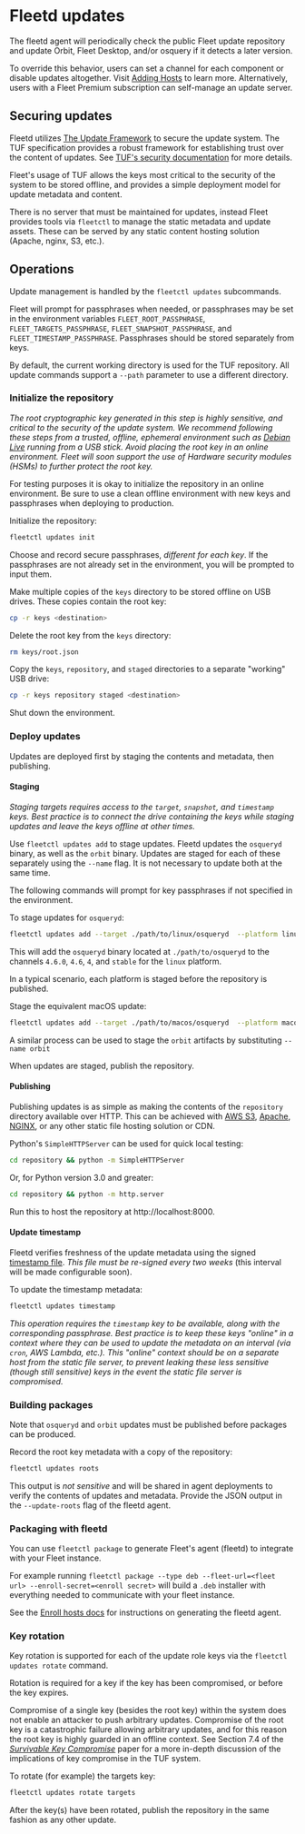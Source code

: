 # Fleetd updates 

The fleetd agent will periodically check the public Fleet update repository and update Orbit, Fleet Desktop, and/or osquery if it detects a later version.

To override this behavior, users can set a channel for each component or disable updates altogether. Visit [Adding Hosts](https://fleetdm.com/docs/using-fleet/adding-hosts#fleet-desktop) to learn more.
Alternatively, users with a Fleet Premium subscription can self-manage an update server.

## Securing updates

Fleetd utilizes [The Update Framework](https://theupdateframework.io/) to secure the update system. The TUF specification provides a robust framework for establishing trust over the content of updates. See [TUF's security documentation](https://theupdateframework.io/security/) for more details.

Fleet's usage of TUF allows the keys most critical to the security of the system to be stored offline, and provides a simple deployment model for update metadata and content.

There is no server that must be maintained for updates, instead Fleet provides tools via `fleetctl` to manage the static metadata and update assets. These can be served by any static content hosting solution (Apache, nginx, S3, etc.).

## Operations

Update management is handled by the `fleetctl updates` subcommands.

Fleet will prompt for passphrases when needed, or passphrases may be set in the environment variables `FLEET_ROOT_PASSPHRASE`, `FLEET_TARGETS_PASSPHRASE`, `FLEET_SNAPSHOT_PASSPHRASE`, and `FLEET_TIMESTAMP_PASSPHRASE`. Passphrases should be stored separately from keys.

By default, the current working directory is used for the TUF repository. All update commands support a `--path` parameter to use a different directory.

### Initialize the repository

_The root cryptographic key generated in this step is highly sensitive, and critical to the security of the update system. We recommend following these steps from a trusted, offline, ephemeral environment such as [Debian Live](https://www.debian.org/CD/live/) running from a USB stick. Avoid placing the root key in an online environment. Fleet will soon support the use of Hardware security modules (HSMs) to further protect the root key._

For testing purposes it is okay to initialize the repository in an online environment. Be sure to use a clean offline environment with new keys and passphrases when deploying to production.

Initialize the repository:

```sh
fleetctl updates init
```

Choose and record secure passphrases, _different for each key_. If the passphrases are not already set in the environment, you will be prompted to input them.

Make multiple copies of the `keys` directory to be stored offline on USB drives. These copies contain the root key:

```sh
cp -r keys <destination>
```

Delete the root key from the `keys` directory:

```sh
rm keys/root.json
```

Copy the `keys`, `repository`, and `staged` directories to a separate "working" USB drive:

```sh
cp -r keys repository staged <destination>
```

Shut down the environment.

### Deploy updates

Updates are deployed first by staging the contents and metadata, then publishing.

#### Staging
 
_Staging targets requires access to the `target`, `snapshot`, and `timestamp` keys. Best practice is to connect the drive containing the keys while staging updates and leave the keys offline at other times._

Use `fleetctl updates add` to stage updates. Fleetd updates the `osqueryd` binary, as well as the `orbit` binary. Updates are staged for each of these separately using the `--name` flag. It is not necessary to update both at the same time.

The following commands will prompt for key passphrases if not specified in the environment.

To stage updates for `osqueryd`:

```sh
fleetctl updates add --target ./path/to/linux/osqueryd  --platform linux --name osqueryd --version 4.6.0 -t 4.6 -t 4 -t stable 
```

This will add the `osqueryd` binary located at `./path/to/osqueryd` to the channels `4.6.0`, `4.6`, `4`, and `stable` for the `linux` platform.

In a typical scenario, each platform is staged before the repository is published.

Stage the equivalent macOS update:

```sh
fleetctl updates add --target ./path/to/macos/osqueryd  --platform macos --name osqueryd --version 4.6.0 -t 4.6 -t 4 -t stable 
```

A similar process can be used to stage the `orbit` artifacts by substituting `--name orbit`

When updates are staged, publish the repository.

#### Publishing

Publishing updates is as simple as making the contents of the `repository` directory available over HTTP. This can be achieved with [AWS S3](https://docs.aws.amazon.com/AmazonS3/latest/userguide/HostingWebsiteOnS3Setup.html), [Apache](https://access.redhat.com/solutions/67298), [NGINX](https://docs.nginx.com/nginx/admin-guide/web-server/serving-static-content/), or any other static file hosting solution or CDN.

Python's `SimpleHTTPServer` can be used for quick local testing:

```sh
cd repository && python -m SimpleHTTPServer
```

Or, for Python version 3.0 and greater:

```sh
cd repository && python -m http.server
```

Run this to host the repository at http://localhost:8000.

#### Update timestamp

Fleetd verifies freshness of the update metadata using the signed [timestamp file](https://theupdateframework.io/metadata/#timestamp-metadata-timestampjson). _This file must be re-signed every two weeks_ (this interval will be made configurable soon).

To update the timestamp metadata:

```sh
fleetctl updates timestamp
```

_This operation requires the `timestamp` key to be available, along with the corresponding passphrase. Best practice is to keep these keys "online" in a context where they can be used to update the metadata on an interval (via `cron`, AWS Lambda, etc.). This "online" context should be on a separate host from the static file server, to prevent leaking these less sensitive (though still sensitive) keys in the event the static file server is compromised._

### Building packages

Note that `osqueryd` and `orbit` updates must be published before packages can be produced.

Record the root key metadata with a copy of the repository:

```sh
fleetctl updates roots
```

This output is _not sensitive_ and will be shared in agent deployments to verify the contents of updates and metadata. Provide the JSON output in the `--update-roots` flag of the fleetd agent.

### Packaging with fleetd

You can use `fleetctl package` to generate Fleet's agent (fleetd) to integrate with your Fleet instance.

For example running `fleetctl package --type deb --fleet-url=<fleet url> --enroll-secret=<enroll secret>` will build a `.deb` installer with everything needed
to communicate with your fleet instance.

See the [Enroll hosts docs](https://fleetdm.com/docs/using-fleet/enroll-hosts) for instructions on generating the fleetd agent.

### Key rotation

Key rotation is supported for each of the update role keys via the `fleetctl updates rotate` command.

Rotation is required for a key if the key has been compromised, or before the key expires.

Compromise of a single key (besides the root key) within the system does not enable an attacker to
push arbitrary updates. Compromise of the root key is a catastrophic failure allowing arbitrary
updates, and for this reason the root key is highly guarded in an offline context. See Section 7.4
of the [_Survivable Key
Compromise_](https://theupdateframework.io/papers/survivable-key-compromise-ccs2010.pdf) paper for a
more in-depth discussion of the implications of key compromise in the TUF system.

To rotate (for example) the targets key:

```sh
fleetctl updates rotate targets
```

After the key(s) have been rotated, publish the repository in the same fashion as any other update.

<meta name="category" value="guides">
<meta name="authorGitHubUsername" value="noahtalerman">
<meta name="authorFullName" value="Noah Talerman">
<meta name="publishedOn" value="2024-04-30">
<meta name="articleTitle" value="Fleetd updates">
<meta name="description" value="Information on how to manage and secure Fleet agent updates.">
